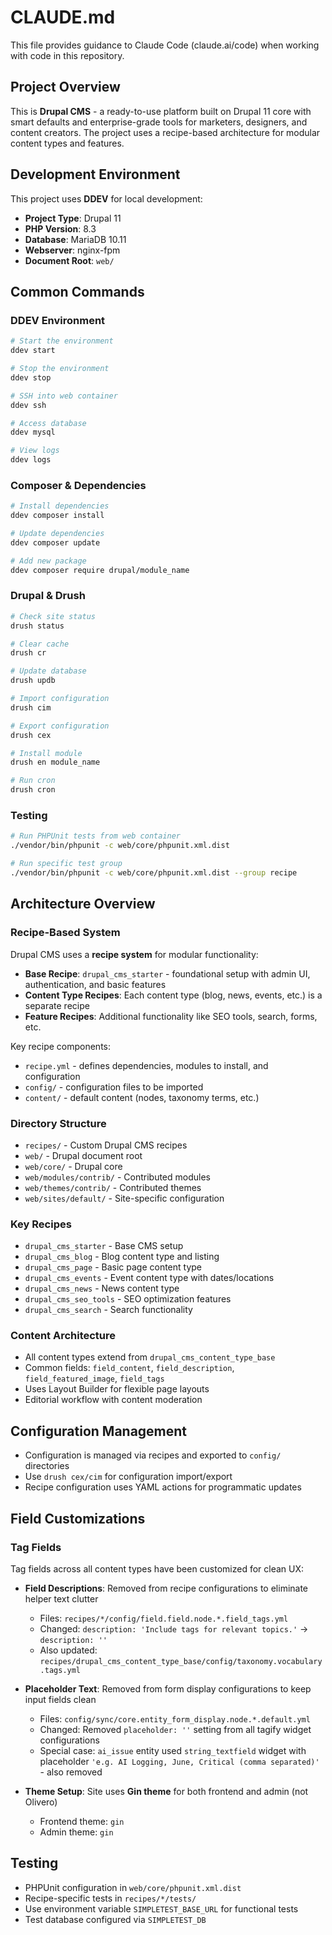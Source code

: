 # CLAUDE.md

This file provides guidance to Claude Code (claude.ai/code) when working with code in this repository.

## Project Overview

This is **Drupal CMS** - a ready-to-use platform built on Drupal 11 core with smart defaults and enterprise-grade tools for marketers, designers, and content creators. The project uses a recipe-based architecture for modular content types and features.

## Development Environment

This project uses **DDEV** for local development:

- **Project Type**: Drupal 11
- **PHP Version**: 8.3
- **Database**: MariaDB 10.11
- **Webserver**: nginx-fpm
- **Document Root**: `web/`

## Common Commands

### DDEV Environment
```bash
# Start the environment
ddev start

# Stop the environment
ddev stop

# SSH into web container
ddev ssh

# Access database
ddev mysql

# View logs
ddev logs
```

### Composer & Dependencies
```bash
# Install dependencies
ddev composer install

# Update dependencies
ddev composer update

# Add new package
ddev composer require drupal/module_name
```

### Drupal & Drush
```bash
# Check site status
drush status

# Clear cache
drush cr

# Update database
drush updb

# Import configuration
drush cim

# Export configuration
drush cex

# Install module
drush en module_name

# Run cron
drush cron
```

### Testing
```bash
# Run PHPUnit tests from web container
./vendor/bin/phpunit -c web/core/phpunit.xml.dist

# Run specific test group
./vendor/bin/phpunit -c web/core/phpunit.xml.dist --group recipe
```

## Architecture Overview

### Recipe-Based System
Drupal CMS uses a **recipe system** for modular functionality:

- **Base Recipe**: `drupal_cms_starter` - foundational setup with admin UI, authentication, and basic features
- **Content Type Recipes**: Each content type (blog, news, events, etc.) is a separate recipe
- **Feature Recipes**: Additional functionality like SEO tools, search, forms, etc.

Key recipe components:
- `recipe.yml` - defines dependencies, modules to install, and configuration
- `config/` - configuration files to be imported
- `content/` - default content (nodes, taxonomy terms, etc.)

### Directory Structure
- `recipes/` - Custom Drupal CMS recipes
- `web/` - Drupal document root
- `web/core/` - Drupal core
- `web/modules/contrib/` - Contributed modules
- `web/themes/contrib/` - Contributed themes
- `web/sites/default/` - Site-specific configuration

### Key Recipes
- `drupal_cms_starter` - Base CMS setup
- `drupal_cms_blog` - Blog content type and listing
- `drupal_cms_page` - Basic page content type
- `drupal_cms_events` - Event content type with dates/locations
- `drupal_cms_news` - News content type
- `drupal_cms_seo_tools` - SEO optimization features
- `drupal_cms_search` - Search functionality

### Content Architecture
- All content types extend from `drupal_cms_content_type_base`
- Common fields: `field_content`, `field_description`, `field_featured_image`, `field_tags`
- Uses Layout Builder for flexible page layouts
- Editorial workflow with content moderation

## Configuration Management
- Configuration is managed via recipes and exported to `config/` directories
- Use `drush cex/cim` for configuration import/export
- Recipe configuration uses YAML actions for programmatic updates

## Field Customizations

### Tag Fields
Tag fields across all content types have been customized for clean UX:

- **Field Descriptions**: Removed from recipe configurations to eliminate helper text clutter
  - Files: `recipes/*/config/field.field.node.*.field_tags.yml`
  - Changed: `description: 'Include tags for relevant topics.'` → `description: ''`
  - Also updated: `recipes/drupal_cms_content_type_base/config/taxonomy.vocabulary.tags.yml`

- **Placeholder Text**: Removed from form display configurations to keep input fields clean
  - Files: `config/sync/core.entity_form_display.node.*.default.yml`
  - Changed: Removed `placeholder: ''` setting from all tagify widget configurations
  - Special case: `ai_issue` entity used `string_textfield` widget with placeholder `'e.g. AI Logging, June, Critical (comma separated)'` - also removed

- **Theme Setup**: Site uses **Gin theme** for both frontend and admin (not Olivero)
  - Frontend theme: `gin` 
  - Admin theme: `gin`

## Testing
- PHPUnit configuration in `web/core/phpunit.xml.dist`
- Recipe-specific tests in `recipes/*/tests/`
- Use environment variable `SIMPLETEST_BASE_URL` for functional tests
- Test database configured via `SIMPLETEST_DB`